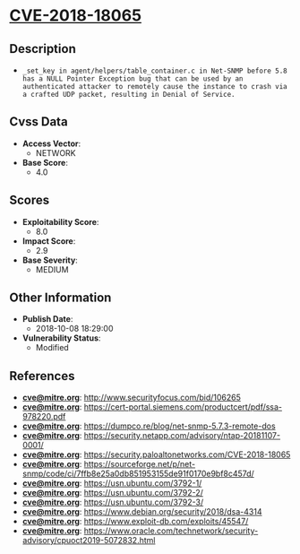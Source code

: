 
# [CVE-2018-18065](http://www.securityfocus.com/bid/106265)

## Description

- `_set_key in agent/helpers/table_container.c in Net-SNMP before 5.8 has a NULL Pointer Exception bug that can be used by an authenticated attacker to remotely cause the instance to crash via a crafted UDP packet, resulting in Denial of Service.`

## Cvss Data

- **Access Vector**:
  - NETWORK
- **Base Score**:
  - 4.0

## Scores

- **Exploitability Score**:
  - 8.0
- **Impact Score**:
  - 2.9
- **Base Severity**:
  - MEDIUM

## Other Information

- **Publish Date**:
  - 2018-10-08 18:29:00
- **Vulnerability Status**:
  - Modified

## References

- **cve@mitre.org**: http://www.securityfocus.com/bid/106265
- **cve@mitre.org**: https://cert-portal.siemens.com/productcert/pdf/ssa-978220.pdf
- **cve@mitre.org**: https://dumpco.re/blog/net-snmp-5.7.3-remote-dos
- **cve@mitre.org**: https://security.netapp.com/advisory/ntap-20181107-0001/
- **cve@mitre.org**: https://security.paloaltonetworks.com/CVE-2018-18065
- **cve@mitre.org**: https://sourceforge.net/p/net-snmp/code/ci/7ffb8e25a0db851953155de91f0170e9bf8c457d/
- **cve@mitre.org**: https://usn.ubuntu.com/3792-1/
- **cve@mitre.org**: https://usn.ubuntu.com/3792-2/
- **cve@mitre.org**: https://usn.ubuntu.com/3792-3/
- **cve@mitre.org**: https://www.debian.org/security/2018/dsa-4314
- **cve@mitre.org**: https://www.exploit-db.com/exploits/45547/
- **cve@mitre.org**: https://www.oracle.com/technetwork/security-advisory/cpuoct2019-5072832.html
